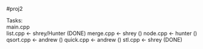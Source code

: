 #proj2

Tasks:  
main.cpp  
list.cpp  <- shrey/Hunter  (DONE)
merge.cpp  <- shrey  ()
node.cpp <- hunter ()
qsort.cpp  <- andrew () 
quick.cpp  <- andrew  ()
stl.cpp  <- shrey (DONE)
